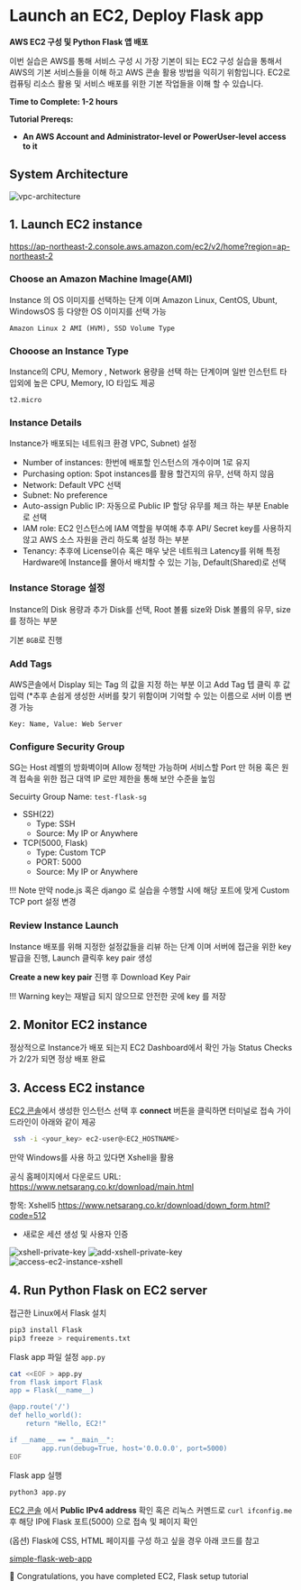 # Launch an EC2, Deploy Flask app

**AWS EC2 구성 및 Python Flask 앱 배포**

이번 실습은 AWS를 통해 서비스 구성 시 가장 기본이 되는 EC2 구성 실습을 통해서 AWS의 기본 서비스들을 이해 하고 AWS 콘솔 활용 방법을 익히기 위함입니다. EC2로 컴퓨팅 리소스 활용 및 서비스 배포를 위한 기본 작업들을 이해 할 수 있습니다.

**Time to Complete: 1-2 hours**

**Tutorial Prereqs:**

* **An AWS Account and Administrator-level or PowerUser-level access to it**

## System Architecture
![vpc-architecture](assets/vpc-architecture.png)

## 1. Launch EC2 instance

https://ap-northeast-2.console.aws.amazon.com/ec2/v2/home?region=ap-northeast-2

### Choose an Amazon Machine Image(AMI)

Instance 의 OS 이미지를 선택하는 단계 이며 Amazon Linux, CentOS, Ubunt, WindowsOS 등 다양한 OS 이미지를 선택 가능

`Amazon Linux 2 AMI (HVM), SSD Volume Type`

### Chooose an Instance Type

Instance의 CPU, Memory , Network 용량을 선택 하는 단계이며 일반 인스턴트 타입외에 높은 CPU, Memory, IO 타입도 제공

`t2.micro`

### Instance Details 

Instance가 배포되는 네트워크 환경 VPC, Subnet) 설정

- Number of instances: 한번에 배포할 인스턴스의 개수이며 1로 유지
- Purchasing option: Spot instances를 활용 할건지의 유무, 선택 하지 않음
- Network: Default VPC 선택
- Subnet: No preference
- Auto-assign Public IP: 자동으로 Public IP 할당 유무를 체크 하는 부분 Enable로 선택
- IAM role: EC2 인스턴스에 IAM 역할을 부여해 추후 API/ Secret key를 사용하지 않고 AWS 소스 자원을 관리 하도록 설정 하는 부분
- Tenancy: 추후에 License이슈 혹은 매우 낮은 네트워크 Latency를 위해 특정 Hardware에 Instance를 몰아서 배치할 수 있는 기능, Default(Shared)로 선택

### Instance Storage 설정

Instance의 Disk 용량과 추가 Disk를 선택, Root 볼륨 size와 Disk 볼륨의 유무, size를 정하는 부분

기본 `8GB`로 진행

### Add Tags

AWS콘솔에서 Display 되는 Tag 의 값을 지정 하는 부분 이고 Add Tag 텝 클릭 후 값 입력
(*추후 손쉽게 생성한 서버를 찾기 위함이며 기억할 수 있는 이름으로 서버 이름 변경 가능

`Key: Name, Value: Web Server`

### Configure Security Group

SG는 Host 레벨의 방화벽이며 Allow 정책만 가능하며 서비스할 Port 만 허용 혹은 원격 접속을 위한 접근 대역 IP 로만 제한을 통해 보안 수준을 높임

Secuirty Group Name: `test-flask-sg`

- SSH(22)
    - Type: SSH
    - Source: My IP or Anywhere
- TCP(5000, Flask)
    - Type: Custom TCP
    - PORT: 5000
    - Source: My IP or Anywhere

!!! Note
    만약 node.js 혹은 django 로 실습을 수행할 시에 해당 포트에 맞게 Custom TCP port 설정 변경

### Review Instance Launch

Instance 배포를 위해 지정한 설정값들을 리뷰 하는 단계 이며 서버에 접근을 위한 key 발급을 진행, Launch 클릭후 key pair 생성

**Create a new key pair** 진행 후 Download Key Pair

!!! Warning 
    key는 재발급 되지 않으므로 안전한 곳에 key 를 저장 

## 2. Monitor EC2 instance

정상적으로 Instance가 배포 되는지 EC2 Dashboard에서 확인 가능
Status Checks 가 2/2가 되면 정상 배포 완료

## 3. Access EC2 instance

[EC2 콘솔](https://ap-northeast-2.console.aws.amazon.com/ec2/v2/home?region=ap-northeast-2#Instances:instanceState=running)에서 생성한 인스턴스 선택 후 **connect** 버튼을 클릭하면 터미널로 접속 가이드라인이 아래와 같이 제공

```bash
 ssh -i <your_key> ec2-user@<EC2_HOSTNAME>
```

만약 Windows를 사용 하고 있다면 Xshell을 활용

공식 홈페이지에서 다운로드
URL:
https://www.netsarang.co.kr/download/main.html

항목: Xshell5
https://www.netsarang.co.kr/download/down_form.html?code=512

- 새로운 세션 생성 및 사용자 인증
  
![xshell-private-key](assets/xshell-private-key.png)
![add-xshell-private-key](assets/add-xshell-private-key.png)
![access-ec2-instance-xshell](assets/access-ec2-instance-xshell.png)

## 4. Run Python Flask on EC2 server

접근한 Linux에서 Flask 설치
```bash
pip3 install Flask
pip3 freeze > requirements.txt
```

Flask app 파일 설정 `app.py`
```bash
cat <<EOF > app.py
from flask import Flask
app = Flask(__name__)

@app.route('/')
def hello_world():
    return "Hello, EC2!"

if __name__ == "__main__":
        app.run(debug=True, host='0.0.0.0', port=5000)
EOF
```

Flask app 실행
```bash
python3 app.py
```

[EC2 콘솔](https://ap-northeast-2.console.aws.amazon.com/ec2/v2/home?region=ap-northeast-2#Instances:instanceState=running) 
에서 **Public IPv4 address** 확인 혹은 리눅스 커멘드로 `curl ifconfig.me` 후 해당 IP에 Flask 포트(5000) 으로 접속 및 페이지 확인

(옵션) Flask에 CSS, HTML 페이지를 구성 하고 싶을 경우 아래 코드를 참고

[simple-flask-web-app](https://github.com/cloudacode/coolstuff/tree/main/simple-flask-web)

🎉 Congratulations, you have completed EC2, Flask setup tutorial 